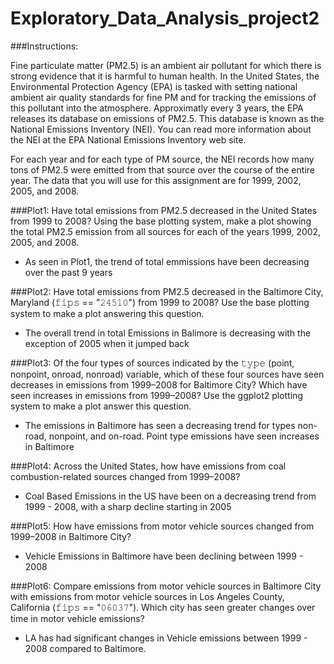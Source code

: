# Exploratory_Data_Analysis_project2


###Instructions:

Fine particulate matter (PM2.5) is an ambient air pollutant for which there is strong evidence that it is harmful to human health. 
In the United States, the Environmental Protection Agency (EPA) is tasked with setting national ambient air quality standards for fine PM and for tracking the emissions of this pollutant into the atmosphere. 
Approximatly every 3 years, the EPA releases its database on emissions of PM2.5. This database is known as the National Emissions Inventory (NEI). You can read more information about the NEI at the EPA National Emissions Inventory web site.

For each year and for each type of PM source, the NEI records how many tons of PM2.5 were emitted from that source over the course of the entire year. 
The data that you will use for this assignment are for 1999, 2002, 2005, and 2008.



###Plot1:
Have total emissions from PM2.5 decreased in the United States from 1999 to 2008? Using the base plotting system, make a plot showing the total PM2.5 emission from all sources for each of the years 1999, 2002, 2005, and 2008.
- As seen in Plot1, the trend of total emmissions have been decreasing over the past 9 years

###Plot2:
Have total emissions from PM2.5 decreased in the Baltimore City, Maryland (𝚏𝚒𝚙𝚜 == "𝟸𝟺𝟻𝟷𝟶") from 1999 to 2008? Use the base plotting system to make a plot answering this question.
- The overall trend in total Emissions in Balimore is decreasing with the exception of 2005 when it jumped back

###Plot3:
Of the four types of sources indicated by the 𝚝𝚢𝚙𝚎 (point, nonpoint, onroad, nonroad) variable, which of these four sources have seen decreases in emissions from 1999–2008 for Baltimore City? Which have seen increases in emissions from 1999–2008? Use the ggplot2 plotting system to make a plot answer this question.
- The emissions in Baltimore has seen a decreasing trend for types non-road, nonpoint, and on-road. Point type emissions have seen increases in Baltimore 

###Plot4:
Across the United States, how have emissions from coal combustion-related sources changed from 1999–2008?
- Coal Based Emissions in the US have been on a decreasing trend from 1999 - 2008, with a sharp decline starting in 2005

###Plot5:
How have emissions from motor vehicle sources changed from 1999–2008 in Baltimore City?
- Vehicle Emissions in Baltimore have been declining between 1999 - 2008

###Plot6:
Compare emissions from motor vehicle sources in Baltimore City with emissions from motor vehicle sources in Los Angeles County, California (𝚏𝚒𝚙𝚜 == "𝟶𝟼𝟶𝟹𝟽"). Which city has seen greater changes over time in motor vehicle emissions?
- LA has had significant changes in Vehicle emissions between 1999 - 2008 compared to Baltimore.
